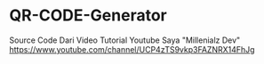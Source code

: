 # QR-CODE-Generator
Source Code Dari Video Tutorial Youtube Saya "Millenialz Dev"
https://www.youtube.com/channel/UCP4zTS9vkp3FAZNRX14FhJg

